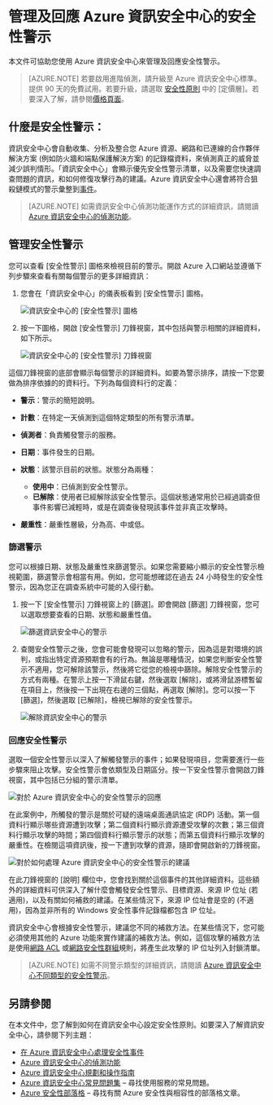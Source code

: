 <properties
   pageTitle="管理及回應 Azure 資訊安全中心的安全性警示 | Microsoft Azure"
   description="本文件可協助您使用「Azure 資訊安全中心」功能來管理及回應安全性警示。"
   services="security-center"
   documentationCenter="na"
   authors="YuriDio"
   manager="swadhwa"
   editor=""/>

<tags
   ms.service="security-center"
   ms.topic="hero-article"
   ms.devlang="na"
   ms.tgt_pltfrm="na"
   ms.workload="na"
   ms.date="09/19/2016"
   ms.author="yurid"/>

# 管理及回應 Azure 資訊安全中心的安全性警示
本文件可協助您使用 Azure 資訊安全中心來管理及回應安全性警示。

> [AZURE.NOTE] 若要啟用進階偵測，請升級至 Azure 資訊安全中心標準。提供 90 天的免費試用。若要升級，請選取 [安全性原則](security-center-policies.md) 中的 [定價層]。若要深入了解，請參閱[價格頁面](https://azure.microsoft.com/pricing/details/security-center/)。


## 什麼是安全性警示：
資訊安全中心會自動收集、分析及整合您 Azure 資源、網路和已連線的合作夥伴解決方案 (例如防火牆和端點保護解決方案) 的記錄檔資料，來偵測真正的威脅並減少誤判情形。「資訊安全中心」會顯示優先安全性警示清單，以及需要您快速調查問題的資訊，和如何修復攻擊行為的建議。Azure 資訊安全中心還會將符合狙殺鏈模式的警示彙整到[事件](security-center-incident.md)。

> [AZURE.NOTE] 如需資訊安全中心偵測功能運作方式的詳細資訊，請閱讀 [Azure 資訊安全中心的偵測功能](security-center-detection-capabilities.md)。


## 管理安全性警示

您可以查看 [安全性警示] 圖格來檢視目前的警示。開啟 Azure 入口網站並遵循下列步驟來查看有關每個警示的更多詳細資訊：

1. 您會在「資訊安全中心」的儀表板看到 [安全性警示] 圖格。

    ![資訊安全中心的 [安全性警示] 圖格](./media/security-center-managing-and-responding-alerts/security-center-managing-and-responding-alerts-fig1-ga.png)

2.  按一下圖格，開啟 [安全性警示] 刀鋒視窗，其中包括與警示相關的詳細資料，如下所示。

    ![資訊安全中心的 [安全性警示] 刀鋒視窗](./media/security-center-managing-and-responding-alerts/security-center-managing-and-responding-alerts-fig2-ga.png)

這個刀鋒視窗的底部會顯示每個警示的詳細資料。如要為警示排序，請按一下您要做為排序依據的的資料行。下列為每個資料行的定義：

- **警示**：警示的簡短說明。
- **計數**：在特定一天偵測到這個特定類型的所有警示清單。
- **偵測者**：負責觸發警示的服務。
- **日期**：事件發生的日期。
- **狀態**：該警示目前的狀態。狀態分為兩種：
    - **使用中**：已偵測到安全性警示。
    - **已解除**：使用者已經解除該安全性警示。這個狀態通常用於已經過調查但事件影響已減輕時，或是在調查後發現該事件並非真正攻擊時。

- **嚴重性**：嚴重性層級，分為高、中或低。

### 篩選警示

您可以根據日期、狀態及嚴重性來篩選警示。如果您需要縮小顯示的安全性警示檢視範圍，篩選警示會相當有用。例如，您可能想確認在過去 24 小時發生的安全性警示，因為您正在調查系統中可能的入侵行動。

1. 按一下 [安全性警示] 刀鋒視窗上的 [篩選]。即會開啟 [篩選] 刀鋒視窗，您可以選取想要查看的日期、狀態和嚴重性值。

	![篩選資訊安全中心的警示](./media/security-center-managing-and-responding-alerts/security-center-managing-and-responding-alerts-fig3-ga.png)

2. 	查閱安全性警示之後，您會可能會發現可以忽略的警示，因為這是對環境的誤判，或指出特定資源預期會有的行為。無論是哪種情況，如果您判斷安全性警示不適用，您可解除該警示，然後將它從您的檢視中篩除。解除安全性警示的方式有兩種。在警示上按一下滑鼠右鍵，然後選取 [解除]，或將滑鼠游標暫留在項目上，然後按一下出現在右邊的三個點，再選取 [解除]。您可以按一下 [篩選]，然後選取 [已解除]，檢視已解除的安全性警示。

	![解除資訊安全中心的警示](./media/security-center-managing-and-responding-alerts/security-center-managing-and-responding-alerts-fig4-ga.png)

### 回應安全性警示

選取一個安全性警示以深入了解觸發警示的事件；如果發現項目，您需要進行一些步驟來阻止攻擊。安全性警示會依類型及日期區分。按一下安全性警示會開啟刀鋒視窗，其中包括已分組的警示清單。

![對於 Azure 資訊安全中心的安全性警示的回應](./media/security-center-managing-and-responding-alerts/security-center-managing-and-responding-alerts-fig5-ga.png)

在此案例中，所觸發的警示是關於可疑的遠端桌面通訊協定 (RDP) 活動。第一個資料行顯示哪些資源遭到攻擊；第二個資料行顯示資源遭受攻擊的次數；第三個資料行顯示攻擊的時間；第四個資料行顯示警示的狀態；而第五個資料行顯示攻擊的嚴重性。在檢閱這項資訊後，按一下遭到攻擊的資源，隨即會開啟新的刀鋒視窗。

![對於如何處理 Azure 資訊安全中心的安全性警示的建議](./media/security-center-managing-and-responding-alerts/security-center-managing-and-responding-alerts-fig6-ga.png)

在此刀鋒視窗的 [說明] 欄位中，您會找到關於這個事件的其他詳細資料。這些額外的詳細資料可供深入了解什麼會觸發安全性警示、目標資源、來源 IP 位址 (若適用)，以及有關如何補救的建議。在某些情況下，來源 IP 位址會是空的 (不適用)，因為並非所有的 Windows 安全性事件記錄檔都包含 IP 位址。

資訊安全中心會根據安全性警示，建議您不同的補救方法。在某些情況下，您可能必須使用其他的 Azure 功能來實作建議的補救方法。例如，這個攻擊的補救方法是使用[網路 ACL](../virtual-network/virtual-networks-acl.md) 或[網路安全性群組](../virtual-network/virtual-networks-nsg.md)規則，將產生此攻擊的 IP 位址列入封鎖清單。

> [AZURE.NOTE] 如需不同警示類型的詳細資訊，請閱讀 [Azure 資訊安全中心不同類型的安全性警示](security-center-alerts-type.md)。

## 另請參閱

在本文件中，您了解到如何在資訊安全中心設定安全性原則。如要深入了解資訊安全中心，請參閱下列主題：

- [在 Azure 資訊安全中心處理安全性事件](security-center-incident.md)
- [Azure 資訊安全中心的偵測功能](security-center-detection-capabilities.md)
- [Azure 資訊安全中心規劃和操作指南](security-center-planning-and-operations-guide.md)
- [Azure 資訊安全中心常見問題集](security-center-faq.md) – 尋找使用服務的常見問題。
- [Azure 安全性部落格](http://blogs.msdn.com/b/azuresecurity/) – 尋找有關 Azure 安全性與相容性的部落格文章。

<!---HONumber=AcomDC_0921_2016--->